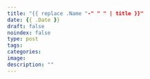 ```yaml
---
title: "{{ replace .Name "-" " " | title }}"
date: {{ .Date }}
draft: false
noindex: false
type: post
tags:
categories:
image:
description: ""
---
```

